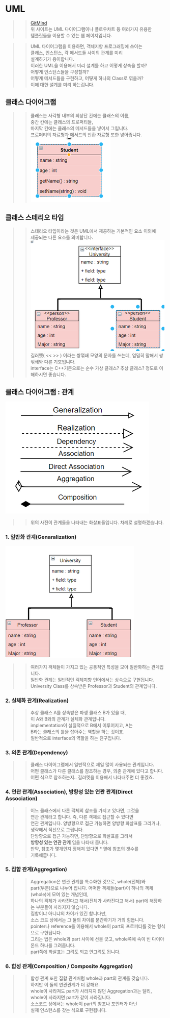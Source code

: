 # UML

>> [GitMind](https://gitmind.com/app/my)  
>> 위 사이트는 UML 다이어그램이나 플로우차트 등 여러가지 유용한    
>> 템플릿들을 이용할 수 있는 웹 페이지입니다.    

>> UML 다이어그램을 이용하면, 객체지향 프로그래밍에 쓰이는    
>> 클래스, 인스턴스, 각 메서드들 사이의 관계를 미리    
>> 설계하기가 용이합니다.    
>> 이러한 UML을 이용해서 미리 설계를 하고 어떻게 상속을 할까?     
>> 어떻게 인스턴스들을 구성할까?    
>> 어떻게 메서드들을 구현하고, 어떻게 하나의 Class로 엮을까?    
>> 이에 대한 설계를 미리 하는겁니다.    


## 클래스 다이어그램
>> 클래스는 사각형 내부의 최상단 칸에는 클래스의 이름,    
>> 중간 칸에는 클래스의 프로퍼티들,    
>> 마지막 칸에는 클래스의 메서드들을 넣어서 그립니다.    
>> 프로퍼티의 자료형과 메서드의 반환 자료형 또한 넣어줍니다.    
![](https://github.com/Nighthom/Files/blob/main/Study/C%2B%2B/Class/%EC%83%81%EC%86%8D/UML/%EC%82%AC%EC%A7%84%ED%8C%8C%EC%9D%BC/%ED%81%B4%EB%9E%98%EC%8A%A4.png)  

## 클래스 스테리오 타입
>> 스테리오 타입이라는 것은 UML에서 제공하는 기본적인 요소 이외에    
>> 제공되는 다른 요소를 의미합니다.    
![](https://github.com/Nighthom/Files/blob/main/Study/C%2B%2B/Class/%EC%83%81%EC%86%8D/UML/%EC%82%AC%EC%A7%84%ED%8C%8C%EC%9D%BC/%ED%81%B4%EB%9E%98%EC%8A%A4-%EA%B8%B8%EB%9F%AC%EB%A9%A7.png)  
>> 길러멧( << >> ) 이라는 쌍꺾쇄 모양의 문자를 쓰는데, 엄밀히 말해서 쌍꺾쇄와 다른 기호입니다.  
>> interface는 C++기준으로는 순수 가상 클래스? 추상 클래스? 정도로 이해하시면 좋습니다.  

## 클래스 다이어그램 : 관계
![](https://github.com/Nighthom/Files/blob/main/Study/C%2B%2B/Class/%EC%83%81%EC%86%8D/UML/%EC%82%AC%EC%A7%84%ED%8C%8C%EC%9D%BC/%ED%81%B4%EB%9E%98%EC%8A%A4%20%EB%8B%A4%EC%9D%B4%EC%96%B4%EA%B7%B8%EB%9E%A8_%ED%99%94%EC%82%B4%ED%91%9C%EB%93%A4.png)  
>> 위의 사진이 관계들을 나타내는 화살표들입니다. 차례로 설명하겠습니다.  
  ### 1. 일반화 관계(Genaralization)

![](https://github.com/Nighthom/Files/blob/main/Study/C%2B%2B/Class/%EC%83%81%EC%86%8D/UML/%EC%82%AC%EC%A7%84%ED%8C%8C%EC%9D%BC/%ED%81%B4%EB%9E%98%EC%8A%A4-%EC%83%81%EC%86%8D.png)    

>> 여러가지 객체들이 가지고 있는 공통적인 특성을 모아 일반화하는 관계입니다.  
>> 일반화 관계는 일반적인 객체지향 언어에서는 상속으로 구현됩니다.  
>> University Class를 상속받은 Professor과 Student의 관계입니다.  
  ### 2. 실체화 관계(Realization)
>> 추상 클래스 A를 상속받은 파생 클래스 B가 있을 때,  
>> 이 A와 B와의 관계가 실체화 관계입니다.  
>> implementation이 실질적으로 B에서 이루어지고, A는   
>> B라는 클래스의 틀을 잡아주는 역할을 하는 것이죠.  
>> 일반적으로 interface의 역할을 하는 친구입니다.  
  ### 3. 의존 관계(Dependency)
>> 클래스 다이어그램에서 일반적으로 제일 많이 사용되는 관계입니다.  
>> 어떤 클래스가 다른 클래스를 참조하는 경우, 의존 관계에 있다고 합니다.  
>> 어떤 식으로 참조하는지.. 길러멧을 이용해서 나타내주면 더 좋겠죠.  
  ### 4. 연관 관계(Association), 방향성 있는 연관 관계(Direct Association)
>> 어느 클래스에서 다른 객체의 참조를 가지고 있다면, 그것을  
>> 연관 관계라고 합니다. 즉, 다른 객체로 접근할 수 있다면   
>> 연관 관계입니다.
>> 양방향으로 접근 가능하면 양방향 화살표를 그리거나,  
>> 생략해서 직선으로 그립니다.  
>> 단방향으로 접근 가능하면, 단방향으로 화살표를 그려서  
>> **방향성 있는 연관 관게** 임을 나타내 줍니다.  
>> 만약, 참조가 몇개인지 정해져 있다면 \* 옆에 참조의 갯수를  
>> 기록해줍니다.  

  ### 5. 집합 관계(Aggregation)
>> Aggregation은 연관 관계를 특수화한 것으로,  whole(전체)와  
>> part(부분)으로 나누어 집니다. 어떠한 객체들(part)이 하나의 객체(whole)에 모여 있는 개념인데,  
>> 하나의 객체가 사라진다고 해서(전체가 사라진다고 해서) part에 해당하는 부분들이 사라지지 않습니다.  
>> 집합이냐 아니냐의 차이가 있긴 합니다만,  
>> 소스 코드 상에서는 그 둘의 차이를 분간하기가 거의 힘듭니다.  
>> pointer나 reference를 이용해서 whole이 part의 프로퍼티를 갖는 형식으로 구현됩니다.  
>> 그리는 법은 whole과 part 사이에 선을 긋고, whole쪽에 속이 빈 다이아몬드 하나를 그려줍니다.  
>> part쪽에 화살표는 그려도 되고 안그려도 됩니다.  
  ### 6. 합성 관계(Composition / Composite Aggregation)
>> 합성 관계 또한 집합 관계처럼 whole과 part의 관계를 갖습니다.  
>> 하지만 이 둘의 연관관계가 더 강해요.  
>> whole이 사라져도 part가 사라지지 않던 Aggregation과는 달리,  
>> whole이 사라지면 part가 같이 사라집니다.  
>> 소스코드 상에서는 whole이 part의 참조나 포인터가 아닌  
>> 실제 인스턴스를 갖는 식으로 구현됩니다.  
  


